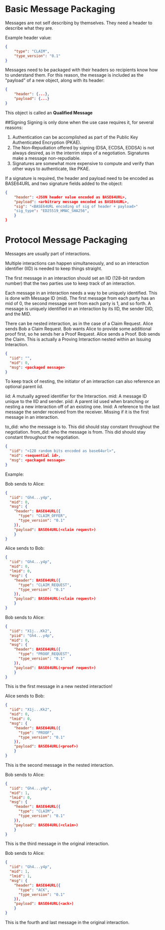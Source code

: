 # Basic Message Packaging
Messages are not self describing by themselves. They need a header to describe what they are.

Example header value:
```json
{
    "type": "CLAIM",
    "type_version": "0.1"
}
```

Messages need to be packaged with their headers so recipients know how to understand them. For this reason, 
the message is included as the "payload" of a new object, along with its header:


```json
{
    "header": {...},
    "payload": {...}
}
```
This object is called an **Qualified Message**

##Signing
Signing is only done when the use case requires it, for several reasons: 
1. Authentication can be accomplished as part of the Public Key Authenticated Encryption (PKAE). 
2. The Non-Repudiation offered by signing (DSA, ECDSA, EDDSA) is not always desired, as in the interrim steps of a negotiation. Signatures make a message non-repudiable. 
3. Signatures are somewhat more expensive to compute and verify than other ways to authenticate, like PKAE.    

If a signature is required, the header and payload need to be encoded as BASE64URL and two signature fields added to the object: 

```json
{
    "header": <JSON header value encoded as BASE64URL>,
    "payload": <arbitrary message encoded as BASE64URL>,
    "sig": "<BASE64URL encoding of sig of header + payload>"
    "sig_type": "ED25519_HMAC_SHA256",
    }
}
```

# Protocol Message Packaging
Messages are usually part of interactions.

Multiple interactions can happen simultaneously, and so an interaction identifier (IID) is needed to keep things straight.

The first message in an interaction should set an IID 
(128-bit random number) that the two parties use to keep 
track of an interaction.

Each message in an interaction needs a way to be uniquely 
identified. This is done with Message ID (mid). The first 
message from each party has an mid of 0, 
the second message sent from each party is 1, and 
so forth. A message is uniquely identified in an 
interaction by its IID, the sender DID, and the MID.

There can be nested interaction, as in the case of a Claim Request. 
Alice sends Bob a Claim Request. 
Bob wants Alice to provide some additional proof first, so he sends her a Proof Request.
Alice sends a Proof.
Bob sends the Claim.
This is actually a Proving Interaction nested within an Issuing Interaction.

```json
{
  "iid": "",
  "mid": 0,
  "msg": <packaged message>
}
```

To keep track of nesting, the initiator of an interaction can also reference an optional parent iid.

iid: A mutually agreed identifier for the Interaction.
mid: A message ID unique to the IID and sender.
piid: A parent iid used when branching or nesting a new interaction off of an existing one.
lmid: A reference to the last message the sender received from the receiver. Missing if it is the first message in an interaction.


to_did: who the message is to. This did should stay constant throughout the negotiation.
from_did: who the message is from. This did should stay constant throughout the negotiation.

```json
{
  "iid": "<128 random bits encoded as base64url>",
  "mid": <sequential id>,
  "msg": <packaged message>
}
```

Example:

Bob sends to Alice:
```json
{
  "iid": "Gh4...y4p",
  "mid": 0,
  "msg": {
    "header": BASE64URL({
      "type": "CLAIM_OFFER",
      "type_version": "0.1"
    }),
    "payload": BASE64URL(<claim request>)
    }
}
```


Alice sends to Bob:
```json
{
  "iid": "Gh4...y4p",
  "mid": 0,
  "lmid": 0,
  "msg": {
    "header": BASE64URL({
      "type": "CLAIM_REQUEST",
      "type_version": "0.1"
    }),
    "payload": BASE64URL(<claim request>)
    }
}
```

Bob sends to Alice:
```json
{
  "iid": "X1j...Kk2",
  "piid": "Gh4...y4p",
  "mid": 0,
  "msg": {
    "header": BASE64URL({
      "type": "PROOF_REQUEST",
      "type_version": "0.1"
    }),
    "payload": BASE64URL(<proof request>)
    }
}
```
This is the first message in a new nested interaction!


Alice sends to Bob:
```json
{
  "iid": "X1j...Kk2",
  "mid": 0,
  "lmid": 0,
  "msg": {
    "header": BASE64URL({
      "type": "PROOF",
      "type_version": "0.1"
    }),
    "payload": BASE64URL(<proof>)
    }
}
```
This is the second message in the nested interaction.

Bob sends to Alice:
```json
{
  "iid": "Gh4...y4p",
  "mid": 1,
  "lmid": 0,
  "msg": {
    "header": BASE64URL({
      "type": "CLAIM",
      "type_version": "0.1"
    }),
    "payload": BASE64URL(<claim>)
    }
}
```
This is the third message in the original interaction.

Bob sends to Alice:
```json
{
  "iid": "Gh4...y4p",
  "mid": 1,
  "lmid": 1,
  "msg": {
    "header": BASE64URL({
      "type": "ACK",
      "type_version": "0.1"
    }),
    "payload": BASE64URL(<ack>)
    }
}
```
This is the fourth and last message in the original interaction.
